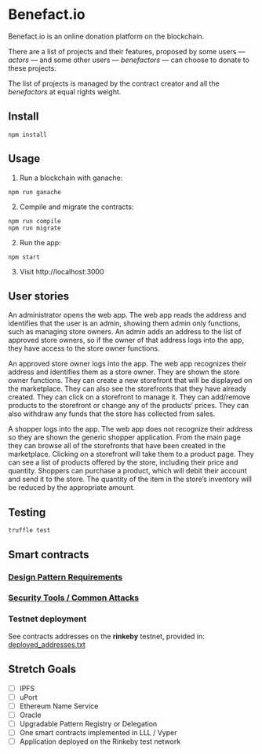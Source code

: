# Benefact.io
<!-- What does your project do? -->
Benefact.io is an online donation platform on the blockchain.

There are a list of projects and their features, proposed by some users — *actors* — and some other users — *benefactors* — can choose to donate to these projects.

The list of projects is managed by the contract creator and all the *benefactors* at equal rights weight.

## Install
<!--
- How to set it up
- Run a local development server
"Run app on a dev server locally for testing/grading
(connecting to Rinkeby if required)"
App runs without tweaking

"Should be able to visit a URL and interact with the app
(can be localhost)"
-->
```
npm install
```

## Usage
<!--
"It works as expected. I can visit the application in the browser and interact with it via metamask"
"The applications should have the following features:
- App recognizes current account and display it
- Sign transactions using MetaMask / uPort
- Contract state is updated
- Update reflected in UI
-->

1. Run a blockchain with ganache:
```
npm run ganache
```

2. Compile and migrate the contracts:
```
npm run compile
npm run migrate
```

2. Run the app:
```
npm start
```

3. Visit http://localhost:3000

## User stories

<!-- @todo -->
An administrator opens the web app. The web app reads the address and identifies that the user is an admin,
showing them admin only functions, such as managing store owners. An admin adds an address to the list
of approved store owners, so if the owner of that address logs into the app, they have access to the
store owner functions.

An approved store owner logs into the app. The web app recognizes their address and identifies them as a store owner.
They are shown the store owner functions. They can create a new storefront that will be displayed on the marketplace.
They can also see the storefronts that they have already created. They can click on a storefront to manage it.
They can add/remove products to the storefront or change any of the products’ prices.
They can also withdraw any funds that the store has collected from sales.

A shopper logs into the app. The web app does not recognize their address so they are shown the generic
 shopper application. From the main page they can browse all of the storefronts that have been created
 in the marketplace. Clicking on a storefront will take them to a product page.
They can see a list of products offered by the store, including their price and quantity.
Shoppers can purchase a product, which will debit their account and send it to the store.
The quantity of the item in the store’s inventory will be reduced by the appropriate amount.

## Testing

```
truffle test
```

## Smart contracts
<!--
Library / EthPM
"At least one of the project contracts includes an
import from a library/contract or an ethPM package.

If none of the project contracts do, then there is a
demonstration contract that does."
"The student does import a library or
ethpm package."

Additional Requirements
"Smart Contract code should be commented
according to the specs in the documentation

"5 tests (Javascript or Solidity or both)
with explanations for each smart contract written
(where appropriate)"
"There are at least 5 tests written
for each contract, and they clearly explain why they were implemented."
○  	Explain why you wrote those tests
○  	Tests run with truffle test

"Tests are properly structured
(ie sets up context, executes a call on
the function to be tested, and verifies
the result is correct)"
-->

### [Design Pattern Requirements](design_pattern_decisions.md)

### [Security Tools / Common Attacks](avoiding_common_attacks.md)

### Testnet deployment
See contracts addresses on the **rinkeby** testnet, provided in:
[deployed_addresses.txt](deployed_addresses.txt)

## Stretch Goals
- [ ] IPFS
- [ ] uPort
- [ ] Ethereum Name Service
- [ ] Oracle
- [ ] Upgradable Pattern Registry or Delegation
- [ ] One smart contracts implemented in LLL / Vyper
- [ ] Application deployed on the Rinkeby test network
